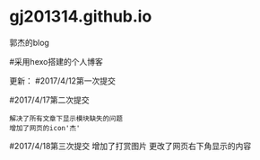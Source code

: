 # gj201314.github.io
郭杰的blog

#采用hexo搭建的个人博客

更新：
#2017/4/12第一次提交

#2017/4/17第二次提交

	解决了所有文章下显示模块缺失的问题
	增加了网页的icon'杰'

#2017/4/18第三次提交
	增加了打赏图片
	更改了网页右下角显示的内容

